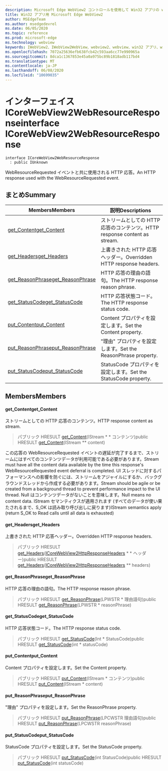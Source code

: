 ```yaml
---
description: Microsoft Edge WebView2 コントロールを使用して Win32 アプリの web コンテンツをホストする
title: Win32 アプリ用 Microsoft Edge WebView2
author: MSEdgeTeam
ms.author: msedgedevrel
ms.date: 06/05/2020
ms.topic: reference
ms.prod: microsoft-edge
ms.technology: webview
keywords: IWebView2、IWebView2WebView、webview2、webview、win32 アプリ、win32、edge、ICoreWebView2、ICoreWebView2Controller、browser control、edge html
ms.openlocfilehash: 7072a25636efb638fcb42c593aa6cc77e990965a
ms.sourcegitcommit: 8dca1c1367853e45a0a975bc89b1818adb117bd4
ms.translationtype: MT
ms.contentlocale: ja-JP
ms.lasthandoff: 06/08/2020
ms.locfileid: "10699035"
---
```

# <span data-ttu-id="3b20c-104">インターフェイス ICoreWebView2WebResourceResponse</span><span class="sxs-lookup"><span data-stu-id="3b20c-104">interface ICoreWebView2WebResourceResponse</span></span> 

```
interface ICoreWebView2WebResourceResponse
  : public IUnknown
```

<span data-ttu-id="3b20c-105">WebResourceRequested イベントと共に使用される HTTP 応答。</span><span class="sxs-lookup"><span data-stu-id="3b20c-105">An HTTP response used with the WebResourceRequested event.</span></span>

## <span data-ttu-id="3b20c-106">まとめ</span><span class="sxs-lookup"><span data-stu-id="3b20c-106">Summary</span></span>

 <span data-ttu-id="3b20c-107">Members</span><span class="sxs-lookup"><span data-stu-id="3b20c-107">Members</span></span>                        | <span data-ttu-id="3b20c-108">説明</span><span class="sxs-lookup"><span data-stu-id="3b20c-108">Descriptions</span></span>
--------------------------------|---------------------------------------------
[<span data-ttu-id="3b20c-109">get_Content</span><span class="sxs-lookup"><span data-stu-id="3b20c-109">get_Content</span></span>](#get_content) | <span data-ttu-id="3b20c-110">ストリームとしての HTTP 応答のコンテンツ。</span><span class="sxs-lookup"><span data-stu-id="3b20c-110">HTTP response content as stream.</span></span>
[<span data-ttu-id="3b20c-111">get_Headers</span><span class="sxs-lookup"><span data-stu-id="3b20c-111">get_Headers</span></span>](#get_headers) | <span data-ttu-id="3b20c-112">上書きされた HTTP 応答ヘッダー。</span><span class="sxs-lookup"><span data-stu-id="3b20c-112">Overridden HTTP response headers.</span></span>
[<span data-ttu-id="3b20c-113">get_ReasonPhrase</span><span class="sxs-lookup"><span data-stu-id="3b20c-113">get_ReasonPhrase</span></span>](#get_reasonphrase) | <span data-ttu-id="3b20c-114">HTTP 応答の理由の語句。</span><span class="sxs-lookup"><span data-stu-id="3b20c-114">The HTTP response reason phrase.</span></span>
[<span data-ttu-id="3b20c-115">get_StatusCode</span><span class="sxs-lookup"><span data-stu-id="3b20c-115">get_StatusCode</span></span>](#get_statuscode) | <span data-ttu-id="3b20c-116">HTTP 応答状態コード。</span><span class="sxs-lookup"><span data-stu-id="3b20c-116">The HTTP response status code.</span></span>
[<span data-ttu-id="3b20c-117">put_Content</span><span class="sxs-lookup"><span data-stu-id="3b20c-117">put_Content</span></span>](#put_content) | <span data-ttu-id="3b20c-118">Content プロパティを設定します。</span><span class="sxs-lookup"><span data-stu-id="3b20c-118">Set the Content property.</span></span>
[<span data-ttu-id="3b20c-119">put_ReasonPhrase</span><span class="sxs-lookup"><span data-stu-id="3b20c-119">put_ReasonPhrase</span></span>](#put_reasonphrase) | <span data-ttu-id="3b20c-120">"理由" プロパティを設定します。</span><span class="sxs-lookup"><span data-stu-id="3b20c-120">Set the ReasonPhrase property.</span></span>
[<span data-ttu-id="3b20c-121">put_StatusCode</span><span class="sxs-lookup"><span data-stu-id="3b20c-121">put_StatusCode</span></span>](#put_statuscode) | <span data-ttu-id="3b20c-122">StatusCode プロパティを設定します。</span><span class="sxs-lookup"><span data-stu-id="3b20c-122">Set the StatusCode property.</span></span>

## <span data-ttu-id="3b20c-123">Members</span><span class="sxs-lookup"><span data-stu-id="3b20c-123">Members</span></span>

#### <span data-ttu-id="3b20c-124">get_Content</span><span class="sxs-lookup"><span data-stu-id="3b20c-124">get_Content</span></span> 

<span data-ttu-id="3b20c-125">ストリームとしての HTTP 応答のコンテンツ。</span><span class="sxs-lookup"><span data-stu-id="3b20c-125">HTTP response content as stream.</span></span>

> <span data-ttu-id="3b20c-126">パブリック HRESULT [get_Content](#get_content)(IStream \* \* コンテンツ)</span><span class="sxs-lookup"><span data-stu-id="3b20c-126">public HRESULT [get_Content](#get_content)(IStream \*\* content)</span></span>

<span data-ttu-id="3b20c-127">この応答の WebResourceRequested イベントの遅延が完了するまで、ストリームにはすべてのコンテンツデータが利用可能である必要があります。</span><span class="sxs-lookup"><span data-stu-id="3b20c-127">Stream must have all the content data available by the time this response's WebResourceRequested event deferral is completed.</span></span> <span data-ttu-id="3b20c-128">UI スレッドに対するパフォーマンスへの影響を防ぐには、ストリームをアジャイルにするか、バックグラウンドスレッドから作成する必要があります。</span><span class="sxs-lookup"><span data-stu-id="3b20c-128">Stream should be agile or be created from a background thread to prevent performance impact to the UI thread.</span></span> <span data-ttu-id="3b20c-129">Null はコンテンツデータがないことを意味します。</span><span class="sxs-lookup"><span data-stu-id="3b20c-129">Null means no content data.</span></span> <span data-ttu-id="3b20c-130">IStream セマンティクスが適用されます (すべてのデータが使い果たされるまで、S_OK は読み取り呼び出しに戻ります)</span><span class="sxs-lookup"><span data-stu-id="3b20c-130">IStream semantics apply (return S_OK to Read calls until all data is exhausted)</span></span>

#### <span data-ttu-id="3b20c-131">get_Headers</span><span class="sxs-lookup"><span data-stu-id="3b20c-131">get_Headers</span></span> 

<span data-ttu-id="3b20c-132">上書きされた HTTP 応答ヘッダー。</span><span class="sxs-lookup"><span data-stu-id="3b20c-132">Overridden HTTP response headers.</span></span>

> <span data-ttu-id="3b20c-133">パブリック HRESULT [get_Headers](#get_headers)([ICoreWebView2HttpResponseHeaders](icorewebview2httpresponseheaders.md) \* \* ヘッダー)</span><span class="sxs-lookup"><span data-stu-id="3b20c-133">public HRESULT [get_Headers](#get_headers)([ICoreWebView2HttpResponseHeaders](icorewebview2httpresponseheaders.md) \*\* headers)</span></span>

#### <span data-ttu-id="3b20c-134">get_ReasonPhrase</span><span class="sxs-lookup"><span data-stu-id="3b20c-134">get_ReasonPhrase</span></span> 

<span data-ttu-id="3b20c-135">HTTP 応答の理由の語句。</span><span class="sxs-lookup"><span data-stu-id="3b20c-135">The HTTP response reason phrase.</span></span>

> <span data-ttu-id="3b20c-136">パブリック HRESULT [get_ReasonPhrase](#get_reasonphrase)(LPWSTR \* 理由語句)</span><span class="sxs-lookup"><span data-stu-id="3b20c-136">public HRESULT [get_ReasonPhrase](#get_reasonphrase)(LPWSTR \* reasonPhrase)</span></span>

#### <span data-ttu-id="3b20c-137">get_StatusCode</span><span class="sxs-lookup"><span data-stu-id="3b20c-137">get_StatusCode</span></span> 

<span data-ttu-id="3b20c-138">HTTP 応答状態コード。</span><span class="sxs-lookup"><span data-stu-id="3b20c-138">The HTTP response status code.</span></span>

> <span data-ttu-id="3b20c-139">パブリック HRESULT [get_StatusCode](#get_statuscode)(Int \* StatusCode)</span><span class="sxs-lookup"><span data-stu-id="3b20c-139">public HRESULT [get_StatusCode](#get_statuscode)(int \* statusCode)</span></span>

#### <span data-ttu-id="3b20c-140">put_Content</span><span class="sxs-lookup"><span data-stu-id="3b20c-140">put_Content</span></span> 

<span data-ttu-id="3b20c-141">Content プロパティを設定します。</span><span class="sxs-lookup"><span data-stu-id="3b20c-141">Set the Content property.</span></span>

> <span data-ttu-id="3b20c-142">パブリック HRESULT [put_Content](#put_content)(IStream \* コンテンツ)</span><span class="sxs-lookup"><span data-stu-id="3b20c-142">public HRESULT [put_Content](#put_content)(IStream \* content)</span></span>

#### <span data-ttu-id="3b20c-143">put_ReasonPhrase</span><span class="sxs-lookup"><span data-stu-id="3b20c-143">put_ReasonPhrase</span></span> 

<span data-ttu-id="3b20c-144">"理由" プロパティを設定します。</span><span class="sxs-lookup"><span data-stu-id="3b20c-144">Set the ReasonPhrase property.</span></span>

> <span data-ttu-id="3b20c-145">パブリック HRESULT [put_ReasonPhrase](#put_reasonphrase)(LPCWSTR 理由語句)</span><span class="sxs-lookup"><span data-stu-id="3b20c-145">public HRESULT [put_ReasonPhrase](#put_reasonphrase)(LPCWSTR reasonPhrase)</span></span>

#### <span data-ttu-id="3b20c-146">put_StatusCode</span><span class="sxs-lookup"><span data-stu-id="3b20c-146">put_StatusCode</span></span> 

<span data-ttu-id="3b20c-147">StatusCode プロパティを設定します。</span><span class="sxs-lookup"><span data-stu-id="3b20c-147">Set the StatusCode property.</span></span>

> <span data-ttu-id="3b20c-148">パブリック HRESULT [put_StatusCode](#put_statuscode)(int StatusCode)</span><span class="sxs-lookup"><span data-stu-id="3b20c-148">public HRESULT [put_StatusCode](#put_statuscode)(int statusCode)</span></span>

